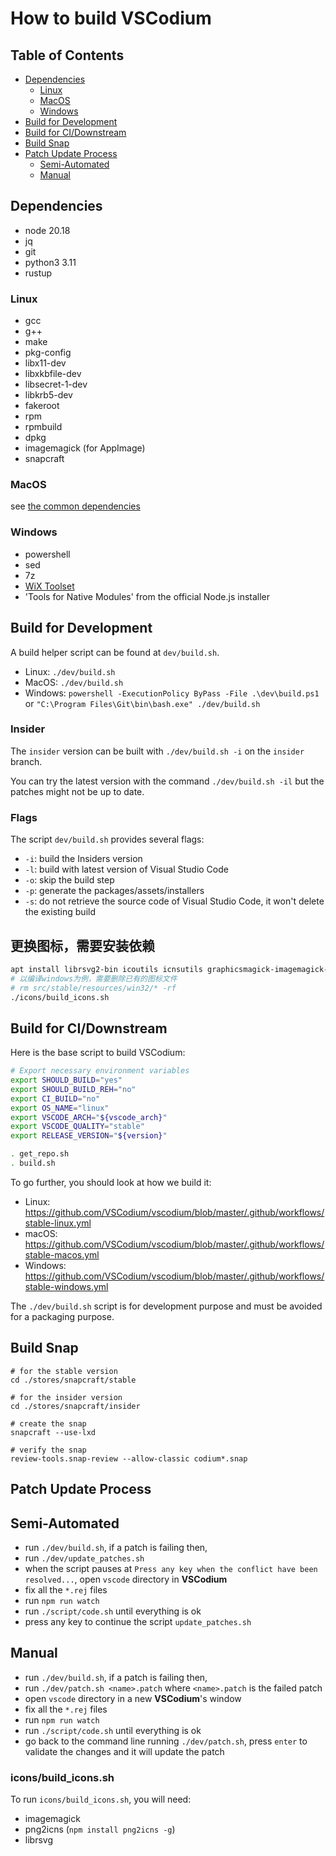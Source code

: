 # How to build VSCodium

## Table of Contents

- [Dependencies](#dependencies)
  - [Linux](#dependencies-linux)
  - [MacOS](#dependencies-macos)
  - [Windows](#dependencies-windows)
- [Build for Development](#build-dev)
- [Build for CI/Downstream](#build-ci)
- [Build Snap](#build-snap)
- [Patch Update Process](#patch-update-process)
  - [Semi-Automated](#patch-update-process-semiauto)
  - [Manual](#patch-update-process-manual)

## <a id="dependencies"></a>Dependencies

- node 20.18
- jq
- git
- python3 3.11
- rustup

### <a id="dependencies-linux"></a>Linux

- gcc
- g++
- make
- pkg-config
- libx11-dev
- libxkbfile-dev
- libsecret-1-dev
- libkrb5-dev
- fakeroot
- rpm
- rpmbuild
- dpkg
- imagemagick (for AppImage)
- snapcraft

### <a id="dependencies-macos"></a>MacOS

see [the common dependencies](#dependencies)

### <a id="dependencies-windows"></a>Windows

- powershell
- sed
- 7z
- [WiX Toolset](http://wixtoolset.org/releases/)
- 'Tools for Native Modules' from the official Node.js installer

## <a id="build-dev"></a>Build for Development

A build helper script can be found at `dev/build.sh`.

- Linux: `./dev/build.sh`
- MacOS: `./dev/build.sh`
- Windows: `powershell -ExecutionPolicy ByPass -File .\dev\build.ps1` or `"C:\Program Files\Git\bin\bash.exe" ./dev/build.sh`

### Insider

The `insider` version can be built with `./dev/build.sh -i` on the `insider` branch.

You can try the latest version with the command `./dev/build.sh -il` but the patches might not be up to date.

### Flags

The script `dev/build.sh` provides several flags:

- `-i`: build the Insiders version
- `-l`: build with latest version of Visual Studio Code
- `-o`: skip the build step
- `-p`: generate the packages/assets/installers
- `-s`: do not retrieve the source code of Visual Studio Code, it won't delete the existing build

## 更换图标，需要安装依赖

```bash
apt install librsvg2-bin icoutils icnsutils graphicsmagick-imagemagick-compat imagemagick
# 以编译windows为例，需要删除已有的图标文件
# rm src/stable/resources/win32/* -rf 
./icons/build_icons.sh
```

## <a id="build-ci"></a>Build for CI/Downstream

Here is the base script to build VSCodium:

```bash
# Export necessary environment variables
export SHOULD_BUILD="yes"
export SHOULD_BUILD_REH="no"
export CI_BUILD="no"
export OS_NAME="linux"
export VSCODE_ARCH="${vscode_arch}"
export VSCODE_QUALITY="stable"
export RELEASE_VERSION="${version}"

. get_repo.sh
. build.sh
```

To go further, you should look at how we build it:
- Linux: https://github.com/VSCodium/vscodium/blob/master/.github/workflows/stable-linux.yml
- macOS: https://github.com/VSCodium/vscodium/blob/master/.github/workflows/stable-macos.yml
- Windows: https://github.com/VSCodium/vscodium/blob/master/.github/workflows/stable-windows.yml

The `./dev/build.sh` script is for development purpose and must be avoided for a packaging purpose.

## <a id="build-snap"></a>Build Snap

```
# for the stable version
cd ./stores/snapcraft/stable

# for the insider version
cd ./stores/snapcraft/insider

# create the snap
snapcraft --use-lxd

# verify the snap
review-tools.snap-review --allow-classic codium*.snap
```

## <a id="patch-update-process"></a>Patch Update Process

## <a id="patch-update-process-semiauto"></a>Semi-Automated

- run `./dev/build.sh`, if a patch is failing then,
- run `./dev/update_patches.sh`
- when the script pauses at `Press any key when the conflict have been resolved...`, open `vscode` directory in **VSCodium**
- fix all the `*.rej` files
- run `npm run watch`
- run `./script/code.sh` until everything is ok
- press any key to continue the script `update_patches.sh`

## <a id="patch-update-process-manual"></a>Manual

- run `./dev/build.sh`, if a patch is failing then,
- run `./dev/patch.sh <name>.patch` where `<name>.patch` is the failed patch
- open `vscode` directory in a new **VSCodium**'s window
- fix all the `*.rej` files
- run `npm run watch`
- run `./script/code.sh` until everything is ok
- go back to the command line running `./dev/patch.sh`, press `enter` to validate the changes and it will update the patch

### <a id="icons"></a>icons/build_icons.sh

To run `icons/build_icons.sh`, you will need:

- imagemagick
- png2icns (`npm install png2icns -g`)
- librsvg
